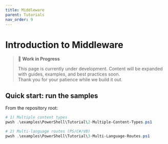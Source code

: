 ```yaml
---
title: Middleware
parent: Tutorials
nav_order: 9
---
```


# Introduction to Middleware

> 🚧 **Work in Progress**
>
> This page is currently under development. Content will be expanded with guides, examples, and best practices soon.  
> Thank you for your patience while we build it out.

## Quick start: run the samples

From the repository root:

```powershell
# 1) Multiple content types
pwsh .\examples\PowerShell\Tutorial\2-Multiple-Content-Types.ps1

# 2) Multi-language routes (PS/C#/VB)
pwsh .\examples\PowerShell\Tutorial\3-Multi-Language-Routes.ps1
```
